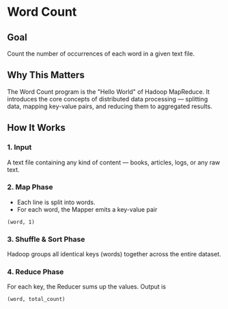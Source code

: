 # Word Count

## Goal

Count the number of occurrences of each word in a given text file.

## Why This Matters

The Word Count program is the "Hello World" of Hadoop MapReduce. It introduces the core concepts of distributed data processing — splitting data, mapping key-value pairs, and reducing them to aggregated results.

## How It Works

### 1. Input

A text file containing any kind of content — books, articles, logs, or any raw text.

### 2. Map Phase

- Each line is split into words.
- For each word, the Mapper emits a key-value pair
```
(word, 1)
```

### 3. Shuffle & Sort Phase

Hadoop groups all identical keys (words) together across the entire dataset.

### 4. Reduce Phase

For each key, the Reducer sums up the values.
Output is
```
(word, total_count)
```
